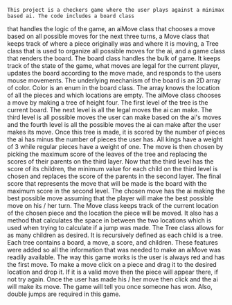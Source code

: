     This project is a checkers game where the user plays against a minimax based ai. The code includes a board class
that handles the logic of the game, an aiMove class that chooses a move based on all possible moves for the next
three turns, a Move class that keeps track of where a piece originally was and where it is moving, a Tree class
that is used to organize all possible moves for the ai, and a game class that renders the board.
    The board class handles the bulk of game.  It keeps track of the state of the game, what moves are legal for
the current player, updates the board according to the move made, and responds to the users mouse movements. The
underlying mechanism of the board is an 2D array of color. Color is an enum in the board class.  The array knows
the location of all the pieces and which locations are empty.
    The aiMove class chooses a move by making a tree of height four.  The first level of the tree is the current
board. The next level is all the legal moves the ai can make.  The third level is all possible moves the user can
make based on the ai's moves and the fourth level is all the possible moves the ai can make after the
user makes its move.  Once this tree is made, it is scored by the number of pieces the ai has minus the number of
pieces the user has.  All kings have a weight of 3 while regular pieces have a weight of one.  The move is then
chosen by picking the maximum score of the leaves of the tree and replacing the scores of their parents on the third
layer. Now that the third level has the score of its children, the minimum value for each child on the third level is
chosen and replaces the score of the parents in the second layer.  The final score that represents the move that will
be made is the board with the maximum score in the second level. The chosen move has the ai making the best possible move
assuming that the player will make the best possible move on his / her turn.
    The Move class keeps track of the current location of the chosen piece and the location the piece will be moved.  It
also has a method that calculates the space in between the two locations which is used when trying to calculate if a jump
was made.
    The Tree class allows for as many children as desired. It is recursively defined as each child is a tree. Each tree
contains a board, a move, a score, and children.  These features were added so all the information that was needed to make
an aiMove was readily available.
    The way this game works is the user is always red and has the first move.  To make a move click on a piece and drag it
to the desired location and drop it.  If it is a valid move then the piece will appear there, if not try again. Once the user
has made his / her move then click and the ai will make its move.  The game will tell you once someone has won.  Also, double
jumps are required in this game.
